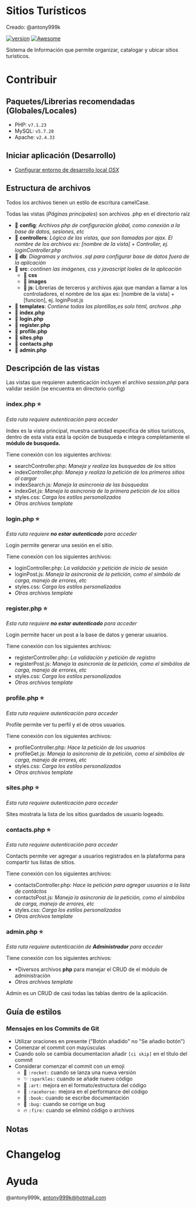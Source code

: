 # Sitios Turísticos

Creado: @antony999k

[![version](https://img.shields.io/badge/version-0.1.0-ff69b4.svg)]()
[![Awesome](https://cdn.rawgit.com/sindresorhus/awesome/d7305f38d29fed78fa85652e3a63e154dd8e8829/media/badge.svg)](https://github.com/wasabeef/awesome-android-ui)

Sistema de Información que permite organizar, catalogar y ubicar sitios turísticos.

# Contribuir

## Paquetes/Librerias recomendadas (Globales/Locales)
- PHP: `v7.1.23`
- MySQL: `v5.7.28`
- Apache: `v2.4.33`

## Iniciar aplicación (Desarrollo)
- [Configurar entorno de desarrollo local *OSX*](https://websitebeaver.com/set-up-localhost-on-macos-high-sierra-apache-mysql-and-php-7-with-sslhttps)

## Estructura de archivos
Todos los archivos tienen un estilo de escritura camelCase. 

Todas las vistas (*Páginas principales*) son archivos .php en el directorio raíz

- :file_folder: **config**: *Archivos php de configuración global, como conexión a la base de datos, sesiones, etc*
- :file_folder: **controllers**: *Lógica de las vistas, que son llamadas por ajax. El nombre de los archivos es: [nombre de la vista] + Controller, ej. loginController.php*
- :file_folder: **db**: *Diagramas y archvios .sql para configurar base de datos fuera de la aplicación*
- :file_folder: **src**: *continen las imágenes, css y javascript loales de la aplicación*
    - :file_folder: **css**
    - :file_folder: **images**
    - :file_folder: **js**: Librerias de terceros y archivos ajax que mandan a llamar a los controladores, el nombre de los ajax es: [nombre de la vista] + [funcion], ej. loginPost.js
- :file_folder: **templates**: *Contiene todas las plantillas,es solo html, archvos .php*
- :page_facing_up: **index.php**
- :page_facing_up: **login.php**
- :page_facing_up: **register.php**
- :page_facing_up: **profile.php**
- :page_facing_up: **sites.php**
- :page_facing_up: **contacts.php**
- :page_facing_up: **admin.php**

## Descripción de las vistas
Las vistas que requieren autenticación incluyen el archivo *session.php* para validar sesión (se encuentra en directorio config)

### index.php :star:
*Esta ruta requiere autenticación para acceder*

Index es la vista principal, muestra cantidad especifica de sitios turisticos, dentro de esta vista está la opción de busqueda e integra completamente el **módulo de busqueda.**

Tiene conexión con los siguientes archivos:
- searchController.php: *Maneja y realiza las busquedas de los sitios*
- indexController.php: *Maneja y realiza la petición de los primeros sitios al cargar*
- indexSearch.js: *Maneja la asincronia de las búsquedas*
- indexGet.js: *Maneja la asincronia de la primera petición de los sitios*
- styles.css: *Carga los estilos personalizados*
- *Otros archivos template*

### login.php :star:
*Esta ruta requiere **no estar autenticado** para acceder*

Login permite generar una sesión en el sitio.

Tiene conexión con los siguientes archivos:
- loginController.php: *La validación y petición de inicio de sesión*
- loginPost.js: *Maneja la asincronia de la petición, como el simbólo de carga, manejo de errores, etc*
- styles.css: *Carga los estilos personalizados*
- *Otros archivos template*

### register.php :star:
*Esta ruta requiere **no estar autenticado** para acceder*

Login permite hacer un post a la base de datos y generar usuarios.

Tiene conexión con los siguientes archivos:
- registerController.php: *La validación y petición de registro*
- registerPost.js: *Maneja la asincronia de la petición, como el simbólos de carga, manejo de errores, etc*
- styles.css: *Carga los estilos personalizados*
- *Otros archivos template*

### profile.php :star:
*Esta ruta requiere autenticación para acceder*

Profile permite ver tu perfil y el de otros usuarios.

Tiene conexión con los siguientes archivos:
- profileController.php: *Hace la petición de los usuarios*
- profileGet.js: *Maneja la asincronia de la petición, como el simbólos de carga, manejo de errores, etc*
- styles.css: *Carga los estilos personalizados*
- *Otros archivos template*

### sites.php :star:
*Esta ruta requiere autenticación para acceder*

Sites mostrata la lista de los sitios guardados de usuario logeado.


### contacts.php :star:
*Esta ruta requiere autenticación para acceder*

Contacts permite ver agregar a usuarios registrados en la plataforma para compartir tus listas de sitios.

Tiene conexión con los siguientes archivos:
- contactsController.php: *Hace la petición para agregar usuarios a la lista de contáctos*
- contactsPost.js: *Maneja la asincronia de la petición, como el simbólos de carga, manejo de errores, etc*
- styles.css: *Carga los estilos personalizados*
- *Otros archivos template*

### admin.php :star:
*Esta ruta requiere autenticación de **Administrador** para acceder*

Tiene conexión con los siguientes archivos:
- *Diversos archivos **php** para manejar el CRUD de el módulo de administración
- *Otros archivos template*

Admin es un CRUD de casi todas las tablas dentro de la aplicación.

## Guía de estilos
### Mensajes en los Commits de Git

- Utilizar oraciones en presente ("Botón añadido" no "Se añadio botón")
- Comenzar el commit con mayúsculas
- Cuando solo se cambia documentacion añadir `[ci skip]` en el título del commit
- Considerar comenzar el commit con un emoji
    - :rocket: `:rocket:` cuando se lanza una nueva versión
    - :sparkles: `:sparkles:` cuando se añade nuevo código
    - :art: `:art:` mejora en el formato/estructura del código
    - :racehorse: `:racehorse:` mejora en el performance del código
    - :book: `:book:` cuando se escribe documentación
    - :bug: `:bug:` cuando se corrige un bug
    - :fire: `:fire:` cuando se eliminó código o archivos

## Notas

# Changelog

# Ayuda
@antony999k, antony999k@hotmail.com